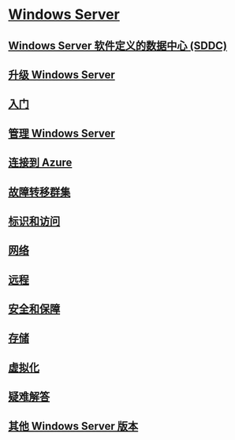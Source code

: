 # [Windows Server](windows-server.md)
## [Windows Server 软件定义的数据中心 (SDDC)](sddc.md)
## [升级 Windows Server](upgrade/upgrade-overview.md)
## [入门](get-started/Server-Basics.md)
## [管理 Windows Server](administration/manage-windows-server.md)
## [连接到 Azure](azure-hybrid-services/index.md)
## [故障转移群集](failover-clustering/failover-clustering-overview.md)
## [标识和访问](identity/Identity-and-Access.md)
## [网络](networking/Networking.md)
## [远程](remote/index.md)
## [安全和保障](security/security-and-assurance.md)
## [存储](storage/storage.md)
## [虚拟化](virtualization/virtualization.md)
## [疑难解答](troubleshoot/windows-server-troubleshooting.md)
## [其他 Windows Server 版本](windows-server-versions.md)
